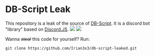 # DB-Script Leak
This repository is a leak of the source of [DB-Script](https://www.db-script.xyz). It is a discord bot "library" based on [Discord.JS](https://discord.js.org/#).
[![](https://nodei.co/npm/discordbot-script.png?mini=true)](https://npmjs.com/package/discordbot-script) [![](https://discordapp.com/api/guilds/721775228140781648/embed.png?style=shield&amp;t=1515755028514)](https://discord.com/invite/yRuJS9T)

Wanna *~~steal~~* this code for yourself? Run:
```
git clone https://github.com/Irian3x3/db-script-leaked.git
```
